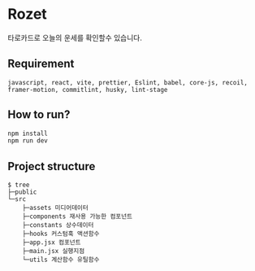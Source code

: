 # Rozet

타로카드로 오늘의 운세를 확인할수 있습니다.

## Requirement
```
javascript, react, vite, prettier, Eslint, babel, core-js, recoil, framer-motion, commitlint, husky, lint-stage
```

## How to run? 
```bash
npm install
npm run dev
```

## Project structure
```
$ tree
├─public
└─src
    ├─assets 미디어데이터
    ├─components 재사용 가능한 컴포넌트
    ├─constants 상수데이터
    ├─hooks 커스텀훅 액션함수
    ├─app.jsx 컴포넌트
    ├─main.jsx 실행지점
    └─utils 계산함수 유틸함수
```